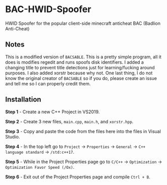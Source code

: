 # BAC-HWID-Spoofer
HWID Spoofer for the popular client-side minecraft anticheat BAC (Badlion Anti-Cheat)

## Notes
This is a modified version of `BACSABLE`. This is a pretty simple program, all it does is modifies regedit and runs spoofs disk identifiers. I added a changing title to prevent title detections just for learning/fucking around purposes. I also added xorstr because why not. One last thing, I do not know the original creator of `BACSABLE` so if you do, please create an issue and tell me so I can properly credit them.

## Installation
**Step 1** - Create a new C++ Project in VS2019.

**Step 2** - Create 3 new files, `main.cpp`, `main.h`, and `xorstr.hpp`.

**Step 3** - Copy and paste the code from the files here into the files in Visual Studio.

**Step 4** - In the top left go to `Project` -> `Properties` -> `General` -> `C++ language standard` -> `/std:c++17`.

**Step 5** - While in the Project Properties page go to `C/C++` -> `Optimization` -> `Optimization Favor Speed (/Ox)`.

**Step 6** - Exit out of the Project Properties page and compile `Ctrl + B`.
